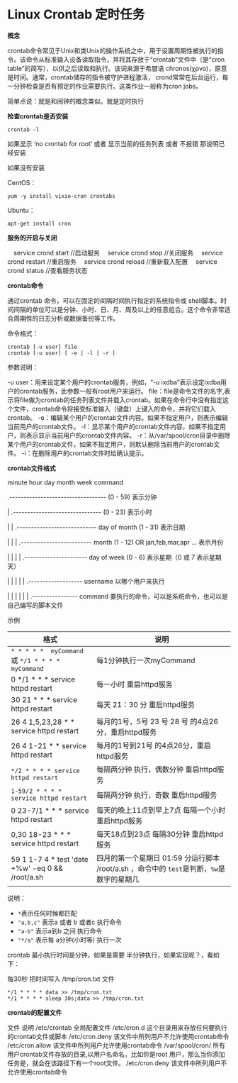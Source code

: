 # Linux Crontab 定时任务

**概念**

crontab命令常见于Unix和类Unix的操作系统之中，用于设置周期性被执行的指令。该命令从标准输入设备读取指令，并将其存放于“crontab”文件中（是“cron table”的简写），以供之后读取和执行。该词来源于希腊语 chronos(χρνο)，原意是时间。通常，crontab储存的指令被守护进程激活， crond常常在后台运行，每一分钟检查是否有预定的作业需要执行。这类作业一般称为cron jobs。

简单点说：就是和闹钟的概念类似。就是定时执行

**检查crontab是否安装**

```
crontab -l
```

如果显示 ‘no crontab for root’ 或者 显示当前的任务列表 或者 不报错 那说明已经安装

如果没有安装

CentOS：

```
yum -y install vixie-cron crontabs
```

Ubuntu：

```
apt-get install cron
```

**服务的开启与关闭**

　service crond start    //启动服务
　service crond stop     //关闭服务
　service crond restart  //重启服务
　service crond reload   //重新载入配置
　service crond status   //查看服务状态 

**crontab命令**

通过crontab 命令，可以在固定的间隔时间执行指定的系统指令或 shell脚本。时间间隔的单位可以是分钟、小时、日、月、周及以上的任意组合。这个命令非常适合周期性的日志分析或数据备份等工作。

命令格式：

```
crontab [-u user] file
crontab [-u user] [ -e | -l | -r ]
```

参数说明：

-u user：用来设定某个用户的crontab服务，例如，“-u ixdba”表示设定ixdba用户的crontab服务，此参数一般有root用户来运行。
file：file是命令文件的名字,表示将file做为crontab的任务列表文件并载入crontab。如果在命令行中没有指定这个文件，crontab命令将接受标准输入（键盘）上键入的命令，并将它们载入crontab。
-e：编辑某个用户的crontab文件内容。如果不指定用户，则表示编辑当前用户的crontab文件。
-l：显示某个用户的crontab文件内容，如果不指定用户，则表示显示当前用户的crontab文件内容。
-r：从/var/spool/cron目录中删除某个用户的crontab文件，如果不指定用户，则默认删除当前用户的crontab文件。
-i：在删除用户的crontab文件时给确认提示。

**crontab文件格式**

minute   hour   day   month   week   command

.----------------------------------  (0 - 59) 表示分钟

|  .-------------------------------  (0 - 23)   表示小时

|  |  .---------------------------- day of month (1 - 31)   表示日期

|  |  |  .------------------------- month (1 - 12) OR jan,feb,mar,apr ... 表示月份

|  |  |  |  .---------------------- day of week (0 - 6)  表示星期（0 或 7 表示星期天）

|  |  |  |  |  .------------------- username  以哪个用户来执行

|  |  |  |  |  | .---------------- command  要执行的命令，可以是系统命令，也可以是自己编写的脚本文件

示例

| 格式                                                  | 说明                                                         |
| ----------------------------------------------------- | ------------------------------------------------------------ |
| `* * * * *  myCommand`   或   `*/1 * * * * myCommand` | 每1分钟执行一次myCommand                                     |
| 0 */1 * * * service httpd restart                     | 每一小时 重启httpd服务                                       |
| 30 21 * * * service httpd restart                     | 每天 21：30 分 重启httpd服务                                 |
| 26 4 1,5,23,28 * * service httpd restart              | 每月的1号，5号 23 号 28 号 的4点26分，重启httpd服务          |
| 26 4 1-21 * * service httpd restart                   | 每月的1号到21号 的4点26分，重启httpd服务                     |
| `*/2 * * * * service httpd restart`                   | 每隔两分钟 执行，偶数分钟 重启httpd服务                      |
| `1-59/2 * * * * service httpd restart`                | 每隔两分钟 执行，奇数 重启httpd服务                          |
| 0 23-7/1 * * * service httpd restart                  | 每天的晚上11点到早上7点 每隔一个小时 重启httpd服务           |
| 0,30 18-23 * * * service httpd restart                | 每天18点到23点 每隔30分钟 重启httpd服务                      |
| 59 1 1-7 4 * test 'date +\%w' -eq 0 && /root/a.sh     | 四月的第一个星期日 01:59 分运行脚本 /root/a.sh ，命令中的 `test`是判断，`%w`是数字的星期几 |

说明：

- `*`表示任何时候都匹配
- `"a,b,c"` 表示a 或者 b 或者c 执行命令
- `"a-b"` 表示a到b 之间 执行命令
- `"*/a"` 表示每 a分钟(小时等) 执行一次

crontab 最小执行时间是分钟，如果是需要 半分钟执行，如果实现呢？，看如下：

每30秒 把时间写入 /tmp/cron.txt 文件

```
*/1 * * * * data >> /tmp/cron.txt
*/1 * * * * sleep 30s;data >> /tmp/cron.txt
```

**crontab的配置文件**

文件	说明
/etc/crontab	全局配置文件
/etc/cron.d	这个目录用来存放任何要执行的crontab文件或脚本
/etc/cron.deny	该文件中所列用户不允许使用crontab命令
/etc/cron.allow	该文件中所列用户允许使用crontab命令
/var/spool/cron/	所有用户crontab文件存放的目录,以用户名命名，比如你是root 用户，那么当你添加任务是，就会在该路径下有一个root文件。
/etc/cron.deny	该文件中所列用户不允许使用crontab命令